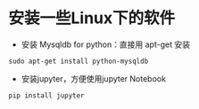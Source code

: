 # 安装一些Linux下的软件

- 安装 Mysqldb for python：直接用 apt-get 安装

```
sudo apt-get install python-mysqldb
```

- 安装jupyter，方便使用jupyter Notebook

```
pip install jupyter
```
